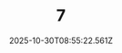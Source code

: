 ---
title: "7"
description: ""
image: "/uploads/photos/1761814522559-7.webp"
thumbnail: "/uploads/photos/1761814522559-7-thumb.webp"
width: 6000
height: 4000
featured: true
date: 2025-10-30T08:55:22.561Z
order: 0
---
